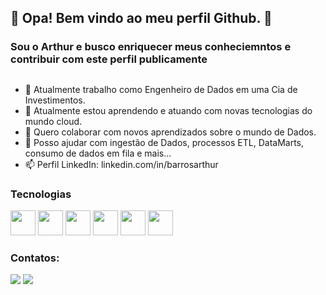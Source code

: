 ## 👋 Opa! Bem vindo ao meu perfil Github. 👋
### Sou o Arthur e busco enriquecer meus conheciemntos e contribuir com este perfil publicamente


## 

- 🔭 Atualmente trabalho como Engenheiro de Dados em uma Cia de Investimentos.
- 🌱 Atualmente estou aprendendo e atuando com novas tecnologias do mundo cloud.
- 👯 Quero colaborar com novos aprendizados sobre o mundo de Dados.
- 🤔 Posso ajudar com ingestão de Dados, processos ETL, DataMarts,  consumo de dados em fila e mais...
- 📫 Perfil LinkedIn: linkedin.com/in/barrosarthur

### Tecnologias

<img src="https://cdn.jsdelivr.net/gh/devicons/devicon/icons/kubernetes/kubernetes-plain-wordmark.svg" width="40" height="40" /> 
<img src="https://cdn.jsdelivr.net/gh/devicons/devicon/icons/docker/docker-original-wordmark.svg" width="40" height="40"/>
<img src="https://cdn.jsdelivr.net/gh/devicons/devicon/icons/amazonwebservices/amazonwebservices-original-wordmark.svg" width="40" height="40"/>
<img src="https://cdn.jsdelivr.net/gh/devicons/devicon/icons/apachekafka/apachekafka-original-wordmark.svg" width="40" height="40"/>
<img src="https://cdn.jsdelivr.net/gh/devicons/devicon/icons/jupyter/jupyter-original-wordmark.svg" width="40" height="40"/>
<img src="https://cdn.jsdelivr.net/gh/devicons/devicon/icons/python/python-original-wordmark.svg" width="40" height="40"/>


### Contatos:

<div>
<a href = "mailto:arthurbarros92@gmail.com"><img src="https://img.shields.io/badge/Gmail-D14836?style=for-the-badge&logo=gmail&logoColor=white" target="_blank"></a>
<a href="https://www.linkedin.com/in/barrosarthur" target="_blank"><img src="https://img.shields.io/badge/-LinkedIn-%230077B5?style=for-the-badge&logo=linkedin&logoColor=white" target="_blank"></a>   
</div>
          
          
          
